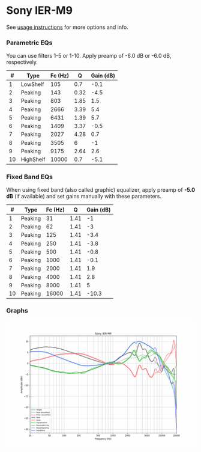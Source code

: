 # Sony IER-M9
See [usage instructions](https://github.com/jaakkopasanen/AutoEq#usage) for more options and info.

### Parametric EQs
You can use filters 1-5 or 1-10. Apply preamp of -6.0 dB or -6.0 dB, respectively.

|   # | Type      |   Fc (Hz) |    Q |   Gain (dB) |
|-----|-----------|-----------|------|-------------|
|   1 | LowShelf  |       105 | 0.7  |        -0.1 |
|   2 | Peaking   |       143 | 0.32 |        -4.5 |
|   3 | Peaking   |       803 | 1.85 |         1.5 |
|   4 | Peaking   |      2666 | 3.39 |         5.4 |
|   5 | Peaking   |      6431 | 1.39 |         5.7 |
|   6 | Peaking   |      1409 | 3.37 |        -0.5 |
|   7 | Peaking   |      2027 | 4.28 |         0.7 |
|   8 | Peaking   |      3505 | 6    |        -1   |
|   9 | Peaking   |      9175 | 2.64 |         2.6 |
|  10 | HighShelf |     10000 | 0.7  |        -5.1 |

### Fixed Band EQs
When using fixed band (also called graphic) equalizer, apply preamp of **-5.0 dB** (if available) and set gains manually with these parameters.

|   # | Type    |   Fc (Hz) |    Q |   Gain (dB) |
|-----|---------|-----------|------|-------------|
|   1 | Peaking |        31 | 1.41 |        -1   |
|   2 | Peaking |        62 | 1.41 |        -3   |
|   3 | Peaking |       125 | 1.41 |        -3.4 |
|   4 | Peaking |       250 | 1.41 |        -3.8 |
|   5 | Peaking |       500 | 1.41 |        -0.8 |
|   6 | Peaking |      1000 | 1.41 |        -0.1 |
|   7 | Peaking |      2000 | 1.41 |         1.9 |
|   8 | Peaking |      4000 | 1.41 |         2.8 |
|   9 | Peaking |      8000 | 1.41 |         5   |
|  10 | Peaking |     16000 | 1.41 |       -10.3 |

### Graphs
![](./Sony%20IER-M9.png)
